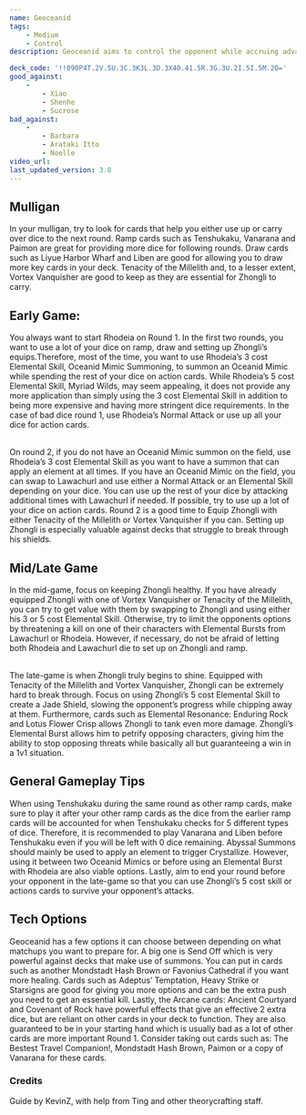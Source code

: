 ```yaml
---
name: Geoceanid
tags:
    - Medium
    - Control
description: Geoceanid aims to control the opponent while accruing advantages over time through the use of powerful Action Cards such as Tenacity of the Millelith and Tenshukaku. Use Rhodeia of Loch’s summons to apply Hydro on the opposing characters and Stonehide Lawachurl to output pressure when necessary. After setting up, make use of Zhongli and his multitude of shields to outlast and dominate the opponent in the late game!

deck_code: '!!090P4T.2V.5U.3C.3K3L.3D.3X40.41.5R.3G.3U.2I.5I.5M.2O='
good_against:
    - 
        - Xiao
        - Shenhe
        - Sucrose
bad_against:
    - 
        - Barbara
        - Arataki Itto
        - Noelle
video_url: 
last_updated_version: 3.8
--- 
```


## Mulligan
<CardRow :cards= "['Tenshukaku', 'Vanarana', 'Liben', 'Liyue Harbor Wharf', 'Tenacity of the Millelith']"></CardRow>

In your mulligan, try to look for cards that help you either use up or carry over dice to the next round. Ramp cards such as Tenshukaku, Vanarana and Paimon are great for providing more dice for following rounds. Draw cards such as Liyue Harbor Wharf and Liben are good for allowing you to draw more key cards in your deck. Tenacity of the Millelith and, to a lesser extent, Vortex Vanquisher are good to keep as they are essential for Zhongli to carry. 

## Early Game:
<CardFan :cards="['Stonehide Lawachurl', 'Rhodeia of Loch']"></CardFan>

You always want to start Rhodeia on Round 1. In the first two rounds, you want to use a lot of your dice on ramp, draw and setting up Zhongli’s equips.Therefore, most of the time, you want to use Rhodeia’s 3 cost Elemental Skill, Oceanid Mimic Summoning, to summon an Oceanid Mimic while spending the rest of your dice on action cards. While Rhodeia’s 5 cost Elemental Skill, Myriad Wilds, may seem appealing, it does not provide any more application than simply using the 3 cost Elemental Skill in addition to being more expensive and having more stringent dice requirements. In the case of bad dice round 1, use Rhodeia’s Normal Attack or use up all your dice for action cards. <br></br>

On round 2, if you do not have an Oceanid Mimic summon on the field, use Rhodeia’s 3 cost Elemental Skill as you want to have a summon that can apply an element at all times. If you have an Oceanid Mimic on the field, you can swap to Lawachurl and use either a Normal Attack or an Elemental Skill depending on your dice. You can use up the rest of your dice by attacking additional times with Lawachurl if needed. If possible, try to use up a lot of your dice on action cards.  Round 2 is a good time to Equip Zhongli with either Tenacity of the Millelith or Vortex Vanquisher if you can. Setting up Zhongli is especially valuable against decks that struggle to break through his shields.

## Mid/Late Game
<CardRow :cards= "['Zhongli']"></CardRow>

In the mid-game, focus on keeping Zhongli healthy. If you have already equipped Zhongli with one of Vortex Vanquisher or Tenacity of the Millelith, you can try to get value with them by swapping to Zhongli and using either his 3 or 5 cost Elemental Skill. Otherwise, try to limit the opponents options by threatening a kill on one of their characters with Elemental Bursts from Lawachurl or Rhodeia. However, if necessary, do not be afraid of letting both Rhodeia and Lawachurl die to set up on Zhongli and ramp. <br></br>

The late-game is when Zhongli truly begins to shine. Equipped with Tenacity of the Millelith and Vortex Vanquisher, Zhongli can be extremely hard to break through. Focus on using Zhongli’s 5 cost Elemental Skill to create a Jade Shield, slowing the opponent’s progress while chipping away at them. Furthermore, cards such as Elemental Resonance: Enduring Rock and Lotus Flower Crisp allows Zhongli to tank even more damage. Zhongli’s Elemental Burst allows him to petrify opposing characters, giving him the ability to stop opposing threats while basically all but guaranteeing a win in a 1v1 situation.

## General Gameplay Tips
<CardRow :cards="['Tenshukaku', 'Abyssal Summons']"></CardRow>

When using Tenshukaku during the same round as other ramp cards, make sure to play it after your other ramp cards as the dice from the earlier ramp cards will be accounted for when Tenshukaku checks for 5 different types of dice. Therefore, it is recommended to play Vanarana and Liben before Tenshukaku even if you will be left with 0 dice remaining. Abyssal Summons should mainly be used to apply an element to trigger Crystallize. However, using it between two Oceanid Mimics or before using an Elemental Burst with Rhodeia are also viable options. Lastly, aim to end your round before your opponent in the late-game so that you can use Zhongli’s 5 cost skill or actions cards to survive your opponent’s attacks.

## Tech Options
<CardRow :cards="['Send Off', 'Adeptus\' Temptation', 'Starsigns', 'Ancient Courtyard', 'Covenant of Rock']"></CardRow>

Geoceanid has a few options it can choose between depending on what matchups you want to prepare for. A big one is Send Off which is very powerful against decks that make use of summons. You can put in cards such as another Mondstadt Hash Brown or Favonius Cathedral if you want more healing. Cards such as Adeptus’ Temptation, Heavy Strike or Starsigns are good for giving you more options and can be the extra push you need to get an essential kill. Lastly, the Arcane cards: Ancient Courtyard and Covenant of Rock have powerful effects that give an effective 2 extra dice, but are reliant on other cards in your deck to function. They are also guaranteed to be in your starting hand which is usually bad as a lot of other cards are more important Round 1. Consider taking out cards such as: The Bestest Travel Companion!, Mondstadt Hash Brown, Paimon or a copy of Vanarana for these cards.

### Credits
Guide by KevinZ, with help from Ting and other theorycrafting staff.

